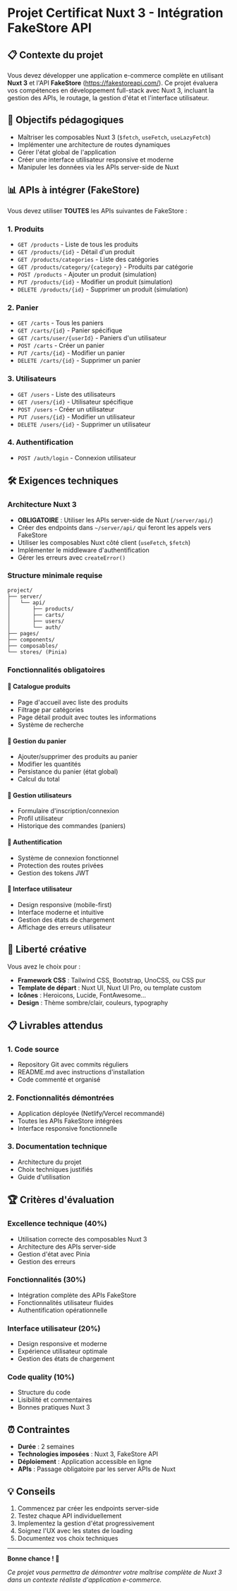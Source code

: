 # Projet Certificat Nuxt 3 - Intégration FakeStore API

## 📋 Contexte du projet

Vous devez développer une application e-commerce complète en utilisant **Nuxt 3** et l'API **FakeStore** (https://fakestoreapi.com/). Ce projet évaluera vos compétences en développement full-stack avec Nuxt 3, incluant la gestion des APIs, le routage, la gestion d'état et l'interface utilisateur.

## 🎯 Objectifs pédagogiques

- Maîtriser les composables Nuxt 3 (`$fetch`, `useFetch`, `useLazyFetch`)
- Implémenter une architecture de routes dynamiques
- Gérer l'état global de l'application
- Créer une interface utilisateur responsive et moderne
- Manipuler les données via les APIs server-side de Nuxt

## 📊 APIs à intégrer (FakeStore)

Vous devez utiliser **TOUTES** les APIs suivantes de FakeStore :

### 1. Produits
- `GET /products` - Liste de tous les produits
- `GET /products/{id}` - Détail d'un produit
- `GET /products/categories` - Liste des catégories
- `GET /products/category/{category}` - Produits par catégorie
- `POST /products` - Ajouter un produit (simulation)
- `PUT /products/{id}` - Modifier un produit (simulation)
- `DELETE /products/{id}` - Supprimer un produit (simulation)

### 2. Panier
- `GET /carts` - Tous les paniers
- `GET /carts/{id}` - Panier spécifique
- `GET /carts/user/{userId}` - Paniers d'un utilisateur
- `POST /carts` - Créer un panier
- `PUT /carts/{id}` - Modifier un panier
- `DELETE /carts/{id}` - Supprimer un panier

### 3. Utilisateurs
- `GET /users` - Liste des utilisateurs
- `GET /users/{id}` - Utilisateur spécifique
- `POST /users` - Créer un utilisateur
- `PUT /users/{id}` - Modifier un utilisateur
- `DELETE /users/{id}` - Supprimer un utilisateur

### 4. Authentification
- `POST /auth/login` - Connexion utilisateur

## 🛠️ Exigences techniques

### Architecture Nuxt 3
- **OBLIGATOIRE** : Utiliser les APIs server-side de Nuxt (`/server/api/`)
- Créer des endpoints dans `~/server/api/` qui feront les appels vers FakeStore
- Utiliser les composables Nuxt côté client (`useFetch`, `$fetch`)
- Implémenter le middleware d'authentification
- Gérer les erreurs avec `createError()`

### Structure minimale requise
```
project/
├── server/
│   └── api/
│       ├── products/
│       ├── carts/
│       ├── users/
│       └── auth/
├── pages/
├── components/
├── composables/
└── stores/ (Pinia)
```

### Fonctionnalités obligatoires

#### 🏪 Catalogue produits
- Page d'accueil avec liste des produits
- Filtrage par catégories
- Page détail produit avec toutes les informations
- Système de recherche

#### 🛒 Gestion du panier
- Ajouter/supprimer des produits au panier
- Modifier les quantités
- Persistance du panier (état global)
- Calcul du total

#### 👤 Gestion utilisateurs
- Formulaire d'inscription/connexion
- Profil utilisateur
- Historique des commandes (paniers)

#### 🔐 Authentification
- Système de connexion fonctionnel
- Protection des routes privées
- Gestion des tokens JWT

#### 📱 Interface utilisateur
- Design responsive (mobile-first)
- Interface moderne et intuitive
- Gestion des états de chargement
- Affichage des erreurs utilisateur

## 🎨 Liberté créative

Vous avez le choix pour :
- **Framework CSS** : Tailwind CSS, Bootstrap, UnoCSS, ou CSS pur
- **Template de départ** : Nuxt UI, Nuxt UI Pro, ou template custom
- **Icônes** : Heroicons, Lucide, FontAwesome...
- **Design** : Thème sombre/clair, couleurs, typography

## 📋 Livrables attendus

### 1. Code source
- Repository Git avec commits réguliers
- README.md avec instructions d'installation
- Code commenté et organisé

### 2. Fonctionnalités démontrées
- Application déployée (Netlify/Vercel recommandé)
- Toutes les APIs FakeStore intégrées
- Interface responsive fonctionnelle

### 3. Documentation technique
- Architecture du projet
- Choix techniques justifiés
- Guide d'utilisation

## 🏆 Critères d'évaluation

### Excellence technique (40%)
- Utilisation correcte des composables Nuxt 3
- Architecture des APIs server-side
- Gestion d'état avec Pinia
- Gestion des erreurs

### Fonctionnalités (30%)
- Intégration complète des APIs FakeStore
- Fonctionnalités utilisateur fluides
- Authentification opérationnelle

### Interface utilisateur (20%)
- Design responsive et moderne
- Expérience utilisateur optimale
- Gestion des états de chargement

### Code quality (10%)
- Structure du code
- Lisibilité et commentaires
- Bonnes pratiques Nuxt 3

## ⏰ Contraintes

- **Durée** : 2 semaines
- **Technologies imposées** : Nuxt 3, FakeStore API
- **Déploiement** : Application accessible en ligne
- **APIs** : Passage obligatoire par les server APIs de Nuxt

## 💡 Conseils

1. Commencez par créer les endpoints server-side
2. Testez chaque API individuellement
3. Implementez la gestion d'état progressivement
4. Soignez l'UX avec les states de loading
5. Documentez vos choix techniques

---

**Bonne chance ! 🚀**

*Ce projet vous permettra de démontrer votre maîtrise complète de Nuxt 3 dans un contexte réaliste d'application e-commerce.*

